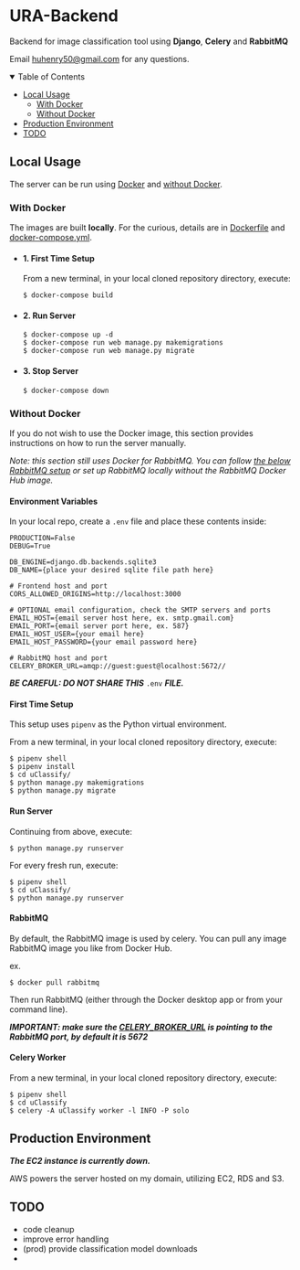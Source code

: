 # URA-Backend
Backend for image classification tool using **Django**, **Celery** and **RabbitMQ**

Email huhenry50@gmail.com for any questions.

<details open>
<summary>Table of Contents</summary>

  - [Local Usage](#local-usage)
    - [With Docker](#with-docker)
    - [Without Docker](#without-docker)
  - [Production Environment](#production-environment)
  - [TODO](#todo)
</details>

## Local Usage
The server can be run using [Docker](#with-docker) and [without Docker](#without-docker).

### With Docker
The images are built **locally**.
For the curious, details are in [Dockerfile](Dockerfile) and [docker-compose.yml](docker-compose.yml).

- #### 1. First Time Setup
  From a new terminal, in your local cloned repository directory, execute:
  ```shell
  $ docker-compose build
  ```

- #### 2. Run Server
  ```shell
  $ docker-compose up -d
  $ docker-compose run web manage.py makemigrations
  $ docker-compose run web manage.py migrate
  ```

- #### 3. Stop Server
  ```shell
  $ docker-compose down
  ```

### Without Docker
If you do not wish to use the Docker image, this section provides instructions on how to run the server manually.

*Note: this section still uses Docker for RabbitMQ. You can follow [the below RabbitMQ setup](#rabbitmq) or set up RabbitMQ locally without the RabbitMQ Docker Hub image.*

#### Environment Variables
In your local repo, create a `.env` file and place these contents inside:
```properties
PRODUCTION=False
DEBUG=True

DB_ENGINE=django.db.backends.sqlite3
DB_NAME={place your desired sqlite file path here}

# Frontend host and port
CORS_ALLOWED_ORIGINS=http://localhost:3000
 
# OPTIONAL email configuration, check the SMTP servers and ports 
EMAIL_HOST={email server host here, ex. smtp.gmail.com} 
EMAIL_PORT={email server port here, ex. 587}
EMAIL_HOST_USER={your email here}
EMAIL_HOST_PASSWORD={your email password here}

# RabbitMQ host and port
CELERY_BROKER_URL=amqp://guest:guest@localhost:5672//
```

***BE CAREFUL: DO NOT SHARE THIS*** `.env` ***FILE.***

#### First Time Setup
This setup uses `pipenv` as the Python virtual environment.

From a new terminal, in your local cloned repository directory, execute:
```shell
$ pipenv shell
$ pipenv install
$ cd uClassify/
$ python manage.py makemigrations
$ python manage.py migrate
```

#### Run Server
Continuing from above, execute:
```shell
$ python manage.py runserver
```
For every fresh run, execute:
```shell
$ pipenv shell
$ cd uClassify/
$ python manage.py runserver
```

#### RabbitMQ
By default, the RabbitMQ image is used by celery.
You can pull any image RabbitMQ image you like from Docker Hub.

ex.
```shell
$ docker pull rabbitmq
```

Then run RabbitMQ (either through the Docker desktop app or from your command line).

***IMPORTANT: make sure the [CELERY_BROKER_URL](#environment-variables) is pointing to the RabbitMQ port, by default it is 5672***

#### Celery Worker
From a new terminal, in your local cloned repository directory, execute:
```shell
$ pipenv shell
$ cd uClassify
$ celery -A uClassify worker -l INFO -P solo
```

## Production Environment
***The EC2 instance is currently down.***

AWS powers the server hosted on my domain, utilizing EC2, RDS and S3.

## TODO
- code cleanup
- improve error handling
- (prod) provide classification model downloads
- 